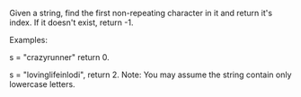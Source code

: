 Given a string, find the first non-repeating character in it and return it's index. If it doesn't exist, return -1.

Examples:

s = "crazyrunner"
return 0.

s = "lovinglifeinlodi",
return 2.
Note: You may assume the string contain only lowercase letters.